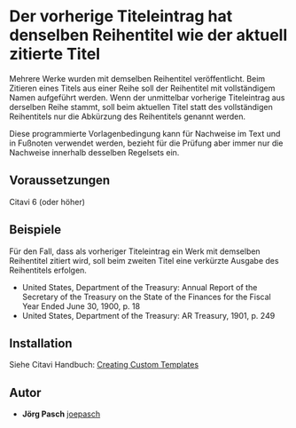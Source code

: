 # Der vorherige Titeleintrag hat denselben Reihentitel wie der aktuell zitierte Titel

Mehrere Werke wurden mit demselben Reihentitel veröffentlicht. Beim Zitieren eines Titels aus einer Reihe soll der Reihentitel mit vollständigem Namen aufgeführt werden. Wenn der unmittelbar vorherige Titeleintrag aus derselben Reihe stammt, soll beim aktuellen Titel statt des vollständigen Reihentitels nur die Abkürzung des Reihentitels genannt werden.

Diese programmierte Vorlagenbedingung kann für Nachweise im Text und in Fußnoten verwendet werden, bezieht für die Prüfung aber immer nur die Nachweise innerhalb desselben Regelsets ein.

## Voraussetzungen
Citavi 6 (oder höher)

## Beispiele

Für den Fall, dass als vorheriger Titeleintrag ein Werk mit demselben Reihentitel zitiert wird, soll beim zweiten Titel eine verkürzte Ausgabe des Reihentitels erfolgen.

- United States, Department of the Treasury: Annual Report of the Secretary of the Treasury on the State of the Finances for the Fiscal Year Ended June 30, 1900, p. 18
- United States, Department of the Treasury: AR Treasury, 1901, p. 249

## Installation
Siehe Citavi Handbuch: [Creating Custom Templates](http://www.citavi.com/creating_custom_templates)

## Autor

* **Jörg Pasch** [joepasch](https://github.com/joepasch)
